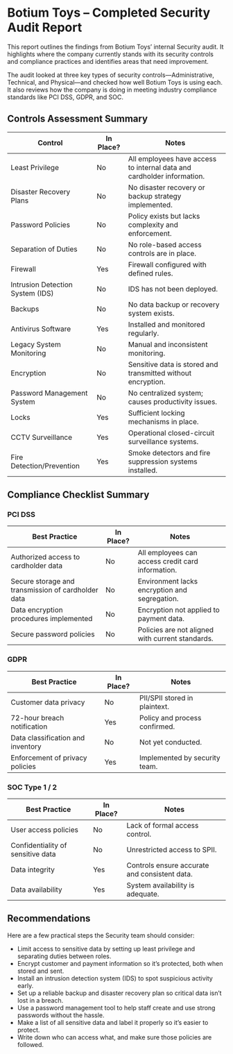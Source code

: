 # Botium Toys – Completed Security Audit Report

This report outlines the findings from Botium Toys’ internal Security audit. It highlights where the company currently stands with its security controls and compliance practices and identifies areas that need improvement.

The audit looked at three key types of security controls—Administrative, Technical, and Physical—and checked how well Botium Toys is using each. It also reviews how the company is doing in meeting industry compliance standards like PCI DSS, GDPR, and SOC.

## Controls Assessment Summary

| Control | In Place? | Notes |
| --- | --- | --- |
| Least Privilege | No | All employees have access to internal data and cardholder information. |
| Disaster Recovery Plans | No | No disaster recovery or backup strategy implemented. |
| Password Policies | No | Policy exists but lacks complexity and enforcement. |
| Separation of Duties | No | No role-based access controls are in place. |
| Firewall | Yes | Firewall configured with defined rules. |
| Intrusion Detection System (IDS) | No | IDS has not been deployed. |
| Backups | No | No data backup or recovery system exists. |
| Antivirus Software | Yes | Installed and monitored regularly. |
| Legacy System Monitoring | No | Manual and inconsistent monitoring. |
| Encryption | No | Sensitive data is stored and transmitted without encryption. |
| Password Management System | No | No centralized system; causes productivity issues. |
| Locks | Yes | Sufficient locking mechanisms in place. |
| CCTV Surveillance | Yes | Operational closed-circuit surveillance systems. |
| Fire Detection/Prevention | Yes | Smoke detectors and fire suppression systems installed. |

## Compliance Checklist Summary

### PCI DSS

| Best Practice | In Place? | Notes |
| --- | --- | --- |
| Authorized access to cardholder data | No | All employees can access credit card information. |
| Secure storage and transmission of cardholder data | No | Environment lacks encryption and segregation. |
| Data encryption procedures implemented | No | Encryption not applied to payment data. |
| Secure password policies | No | Policies are not aligned with current standards. |

### GDPR

| Best Practice | In Place? | Notes |
| --- | --- | --- |
| Customer data privacy | No | PII/SPII stored in plaintext. |
| 72-hour breach notification | Yes | Policy and process confirmed. |
| Data classification and inventory | No | Not yet conducted. |
| Enforcement of privacy policies | Yes | Implemented by security team. |

### SOC Type 1 / 2

| Best Practice | In Place? | Notes |
| --- | --- | --- |
| User access policies | No | Lack of formal access control. |
| Confidentiality of sensitive data | No | Unrestricted access to SPII. |
| Data integrity | Yes | Controls ensure accurate and consistent data. |
| Data availability | Yes | System availability is adequate. |

## Recommendations

Here are a few practical steps the Security team should consider:
- Limit access to sensitive data by setting up least privilege and separating duties between roles.
- Encrypt customer and payment information so it’s protected, both when stored and sent.
- Install an intrusion detection system (IDS) to spot suspicious activity early.
- Set up a reliable backup and disaster recovery plan so critical data isn’t lost in a breach.
- Use a password management tool to help staff create and use strong passwords without the hassle.
- Make a list of all sensitive data and label it properly so it’s easier to protect.
- Write down who can access what, and make sure those policies are followed.
